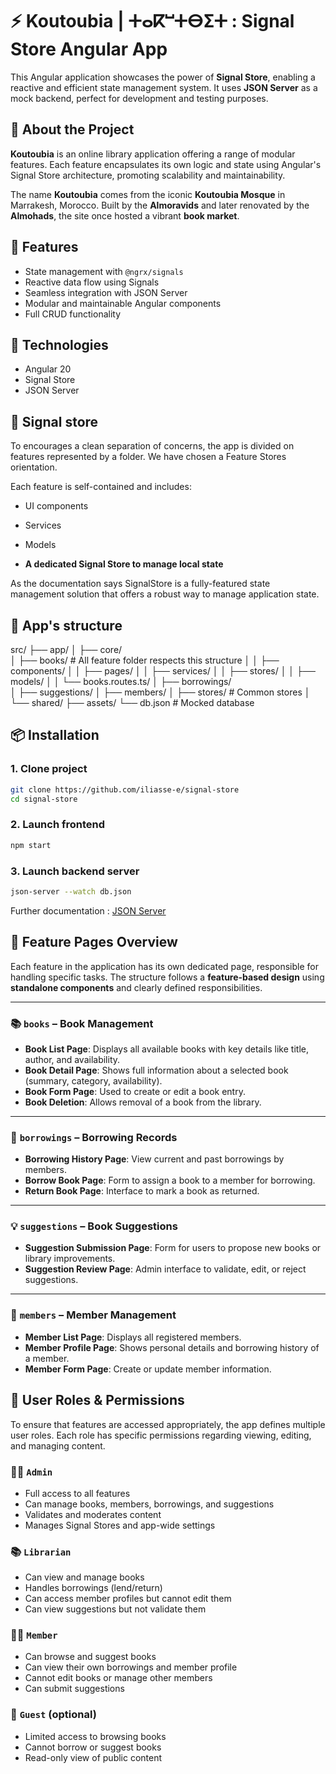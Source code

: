 # ⚡ Koutoubia | ⵜⴰⴽⵯⵜⴱⵉⵜ : Signal Store Angular App

This Angular application showcases the power of **Signal Store**, enabling a reactive and efficient state management system. It uses **JSON Server** as a mock backend, perfect for development and testing purposes.

## 🕌 About the Project

**Koutoubia** is an online library application offering a range of modular features. Each feature encapsulates its own logic and state using Angular's Signal Store architecture, promoting scalability and maintainability.

The name **Koutoubia** comes from the iconic **Koutoubia Mosque** in Marrakesh, Morocco. Built by the **Almoravids** and later renovated by the **Almohads**, the site once hosted a vibrant **book market**.
 

## 🚀 Features

- State management with `@ngrx/signals`
- Reactive data flow using Signals
- Seamless integration with JSON Server
- Modular and maintainable Angular components
- Full CRUD functionality

## 🧰 Technologies

- Angular 20
- Signal Store
- JSON Server

## 🚦 Signal store

To encourages a clean separation of concerns, the app is divided on features represented by a folder.
We have chosen a Feature Stores orientation.

Each feature is self-contained and includes:

- UI components

- Services

- Models

- **A dedicated Signal Store to manage local state**

As the documentation says SignalStore is a fully-featured state management solution that offers a robust way to manage application state.

## 📂 App's structure

src/
├── app/
│   ├── core/        
│   ├── books/       # All feature folder respects this structure
│   │   ├── components/
│   │   ├── pages/
│   │   ├── services/
│   │   ├── stores/
│   │   ├── models/
│   │   └── books.routes.ts/
│   ├── borrowings/     
│   ├── suggestions/
│   ├── members/
│   ├── stores/     # Common stores
│   └── shared/
├── assets/
└── db.json         # Mocked database



## 📦 Installation

### 1. Clone project

```bash
git clone https://github.com/iliasse-e/signal-store
cd signal-store
```

### 2. Launch frontend

```bash
npm start
```

### 3. Launch backend server

```bash
json-server --watch db.json
```

Further documentation : [JSON Server](https://github.com/typicode/json-server/tree/v0)

## 📄 Feature Pages Overview

Each feature in the application has its own dedicated page, responsible for handling specific tasks. The structure follows a **feature-based design** using **standalone components** and clearly defined responsibilities.

---

### 📚 `books` – Book Management

- **Book List Page**: Displays all available books with key details like title, author, and availability.
- **Book Detail Page**: Shows full information about a selected book (summary, category, availability).
- **Book Form Page**: Used to create or edit a book entry.
- **Book Deletion**: Allows removal of a book from the library.

---

### 📖 `borrowings` – Borrowing Records

- **Borrowing History Page**: View current and past borrowings by members.
- **Borrow Book Page**: Form to assign a book to a member for borrowing.
- **Return Book Page**: Interface to mark a book as returned.

---

### 💡 `suggestions` – Book Suggestions

- **Suggestion Submission Page**: Form for users to propose new books or library improvements.
- **Suggestion Review Page**: Admin interface to validate, edit, or reject suggestions.

---

### 👥 `members` – Member Management

- **Member List Page**: Displays all registered members.
- **Member Profile Page**: Shows personal details and borrowing history of a member.
- **Member Form Page**: Create or update member information.


## 👥 User Roles & Permissions

To ensure that features are accessed appropriately, the app defines multiple user roles. Each role has specific permissions regarding viewing, editing, and managing content.

### 🧑‍💼 `Admin`
- Full access to all features
- Can manage books, members, borrowings, and suggestions
- Validates and moderates content
- Manages Signal Stores and app-wide settings

### 📚 `Librarian`
- Can view and manage books
- Handles borrowings (lend/return)
- Can access member profiles but cannot edit them
- Can view suggestions but not validate them

### 🙋‍♂️ `Member`
- Can browse and suggest books
- Can view their own borrowings and member profile
- Cannot edit books or manage other members
- Can submit suggestions

### 👤 `Guest` (optional)
- Limited access to browsing books
- Cannot borrow or suggest books
- Read-only view of public content

